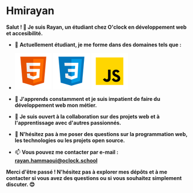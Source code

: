 # Hmirayan

**Salut ! 👋 Je suis Rayan, un étudiant chez O'clock en développement web et accesibilité.**

- 🔭 **Actuellement étudiant, je me forme dans des domaines tels que :**
  
- ![Logo Hmtl](image.png) ![Logo CSS](image-2.png) ![Logo JS](image-1.png)
  
- 🌱 **J'apprends constamment et je suis impatient de faire du développement web mon métier.**
- 🤝 **Je suis ouvert à la collaboration sur des projets web et à l'apprentissage avec d'autres passionnés.**
- 💬 **N'hésitez pas à me poser des questions sur la programmation web, les technologies ou les projets open source.**
- 📫 **Vous pouvez me contacter par e-mail : rayan.hammaoui@oclock.school**

**Merci d'être passé ! N'hésitez pas à explorer mes dépôts et à me contacter si vous avez des questions ou si vous souhaitez simplement discuter. 😊**